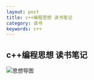 ```yaml
---
layout: post
title: c++编程思想 读书笔记
category: 读书
keywords: c++
---
```


## c++编程思想 读书笔记

![思想导图](https://github.com/wanghenshui/wanghenshui.github.io/blob/master/assets/img/thinking-in-c%2B%2B.svg)
